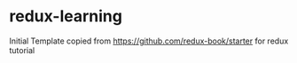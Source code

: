 # redux-learning

Initial Template copied from https://github.com/redux-book/starter for redux tutorial
